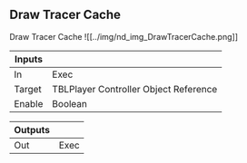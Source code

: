 ## Draw Tracer Cache
Draw Tracer Cache
![[../img/nd_img_DrawTracerCache.png]]

|Inputs||
|--|--|
| In | Exec |
| Target | TBLPlayer Controller Object Reference |
| Enable | Boolean |

|Outputs||
|--|--|
| Out | Exec |
